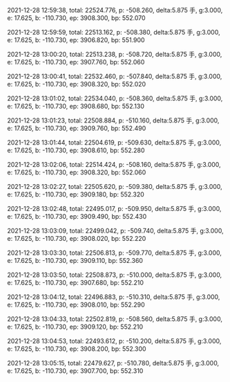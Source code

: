 2021-12-28 12:59:38, total: 22524.776, p: -508.260, delta:5.875 手, g:3.000, e: 17.625, b: -110.730, ep: 3908.300, bp: 552.070

2021-12-28 12:59:59, total: 22513.162, p: -508.380, delta:5.875 手, g:3.000, e: 17.625, b: -110.730, ep: 3906.820, bp: 551.900

2021-12-28 13:00:20, total: 22513.238, p: -508.720, delta:5.875 手, g:3.000, e: 17.625, b: -110.730, ep: 3907.760, bp: 552.060

2021-12-28 13:00:41, total: 22532.460, p: -507.840, delta:5.875 手, g:3.000, e: 17.625, b: -110.730, ep: 3908.320, bp: 552.020

2021-12-28 13:01:02, total: 22534.040, p: -508.360, delta:5.875 手, g:3.000, e: 17.625, b: -110.730, ep: 3908.680, bp: 552.130

2021-12-28 13:01:23, total: 22508.884, p: -510.160, delta:5.875 手, g:3.000, e: 17.625, b: -110.730, ep: 3909.760, bp: 552.490

2021-12-28 13:01:44, total: 22504.619, p: -509.630, delta:5.875 手, g:3.000, e: 17.625, b: -110.730, ep: 3908.610, bp: 552.280

2021-12-28 13:02:06, total: 22514.424, p: -508.160, delta:5.875 手, g:3.000, e: 17.625, b: -110.730, ep: 3908.320, bp: 552.060

2021-12-28 13:02:27, total: 22505.620, p: -509.380, delta:5.875 手, g:3.000, e: 17.625, b: -110.730, ep: 3909.180, bp: 552.320

2021-12-28 13:02:48, total: 22495.017, p: -509.950, delta:5.875 手, g:3.000, e: 17.625, b: -110.730, ep: 3909.490, bp: 552.430

2021-12-28 13:03:09, total: 22499.042, p: -509.740, delta:5.875 手, g:3.000, e: 17.625, b: -110.730, ep: 3908.020, bp: 552.220

2021-12-28 13:03:30, total: 22506.813, p: -509.770, delta:5.875 手, g:3.000, e: 17.625, b: -110.730, ep: 3909.110, bp: 552.360

2021-12-28 13:03:50, total: 22508.873, p: -510.000, delta:5.875 手, g:3.000, e: 17.625, b: -110.730, ep: 3907.680, bp: 552.210

2021-12-28 13:04:12, total: 22496.883, p: -510.310, delta:5.875 手, g:3.000, e: 17.625, b: -110.730, ep: 3908.010, bp: 552.290

2021-12-28 13:04:33, total: 22502.819, p: -508.560, delta:5.875 手, g:3.000, e: 17.625, b: -110.730, ep: 3909.120, bp: 552.210

2021-12-28 13:04:53, total: 22493.612, p: -510.200, delta:5.875 手, g:3.000, e: 17.625, b: -110.730, ep: 3908.200, bp: 552.300

2021-12-28 13:05:15, total: 22479.627, p: -510.780, delta:5.875 手, g:3.000, e: 17.625, b: -110.730, ep: 3907.700, bp: 552.310